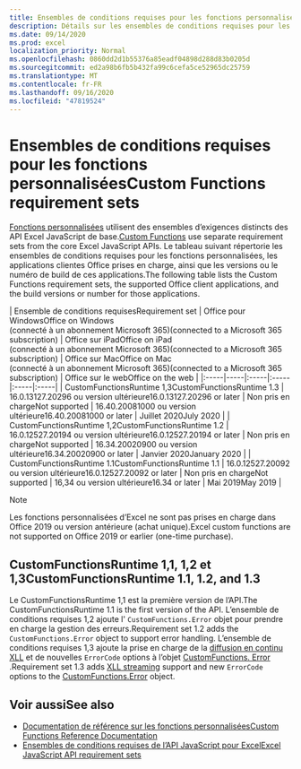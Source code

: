 ```yaml
---
title: Ensembles de conditions requises pour les fonctions personnalisées
description: Détails sur les ensembles de conditions requises pour les fonctions personnalisées pour l’API JavaScript pour Excel.
ms.date: 09/14/2020
ms.prod: excel
localization_priority: Normal
ms.openlocfilehash: 0860dd2d1b55376a85eadf04898d288d83b0205d
ms.sourcegitcommit: ed2a98b6fb5b432fa99c6cefa5ce52965dc25759
ms.translationtype: MT
ms.contentlocale: fr-FR
ms.lasthandoff: 09/16/2020
ms.locfileid: "47819524"
---
```

# <a name="custom-functions-requirement-sets"></a><span data-ttu-id="683d8-103">Ensembles de conditions requises pour les fonctions personnalisées</span><span class="sxs-lookup"><span data-stu-id="683d8-103">Custom Functions requirement sets</span></span>

<span data-ttu-id="683d8-104">[Fonctions personnalisées](custom-functions-overview.md) utilisent des ensembles d’exigences distincts des API Excel JavaScript de base.</span><span class="sxs-lookup"><span data-stu-id="683d8-104">[Custom Functions](custom-functions-overview.md) use separate requirement sets from the core Excel JavaScript APIs.</span></span> <span data-ttu-id="683d8-105">Le tableau suivant répertorie les ensembles de conditions requises pour les fonctions personnalisées, les applications clientes Office prises en charge, ainsi que les versions ou le numéro de build de ces applications.</span><span class="sxs-lookup"><span data-stu-id="683d8-105">The following table lists the Custom Functions requirement sets, the supported Office client applications, and the build versions or number for those applications.</span></span>

|  <span data-ttu-id="683d8-106">Ensemble de conditions requises</span><span class="sxs-lookup"><span data-stu-id="683d8-106">Requirement set</span></span>  |  <span data-ttu-id="683d8-107">Office pour Windows</span><span class="sxs-lookup"><span data-stu-id="683d8-107">Office on Windows</span></span><br><span data-ttu-id="683d8-108">(connecté à un abonnement Microsoft 365)</span><span class="sxs-lookup"><span data-stu-id="683d8-108">(connected to a Microsoft 365 subscription)</span></span>  |  <span data-ttu-id="683d8-109">Office sur iPad</span><span class="sxs-lookup"><span data-stu-id="683d8-109">Office on iPad</span></span><br><span data-ttu-id="683d8-110">(connecté à un abonnement Microsoft 365)</span><span class="sxs-lookup"><span data-stu-id="683d8-110">(connected to a Microsoft 365 subscription)</span></span>  |  <span data-ttu-id="683d8-111">Office sur Mac</span><span class="sxs-lookup"><span data-stu-id="683d8-111">Office on Mac</span></span><br><span data-ttu-id="683d8-112">(connecté à un abonnement Microsoft 365)</span><span class="sxs-lookup"><span data-stu-id="683d8-112">(connected to a Microsoft 365 subscription)</span></span>  | <span data-ttu-id="683d8-113">Office sur le web</span><span class="sxs-lookup"><span data-stu-id="683d8-113">Office on the web</span></span> |
|:-----|-----|:-----|:-----|:-----|:-----|
| <span data-ttu-id="683d8-114">CustomFunctionsRuntime 1,3</span><span class="sxs-lookup"><span data-stu-id="683d8-114">CustomFunctionsRuntime 1.3</span></span> | <span data-ttu-id="683d8-115">16.0.13127.20296 ou version ultérieure</span><span class="sxs-lookup"><span data-stu-id="683d8-115">16.0.13127.20296 or later</span></span> | <span data-ttu-id="683d8-116">Non pris en charge</span><span class="sxs-lookup"><span data-stu-id="683d8-116">Not supported</span></span> | <span data-ttu-id="683d8-117">16.40.20081000 ou version ultérieure</span><span class="sxs-lookup"><span data-stu-id="683d8-117">16.40.20081000 or later</span></span> | <span data-ttu-id="683d8-118">Juillet 2020</span><span class="sxs-lookup"><span data-stu-id="683d8-118">July 2020</span></span> |
| <span data-ttu-id="683d8-119">CustomFunctionsRuntime 1,2</span><span class="sxs-lookup"><span data-stu-id="683d8-119">CustomFunctionsRuntime 1.2</span></span> | <span data-ttu-id="683d8-120">16.0.12527.20194 ou version ultérieure</span><span class="sxs-lookup"><span data-stu-id="683d8-120">16.0.12527.20194 or later</span></span> | <span data-ttu-id="683d8-121">Non pris en charge</span><span class="sxs-lookup"><span data-stu-id="683d8-121">Not supported</span></span> | <span data-ttu-id="683d8-122">16.34.20020900 ou version ultérieure</span><span class="sxs-lookup"><span data-stu-id="683d8-122">16.34.20020900 or later</span></span> | <span data-ttu-id="683d8-123">Janvier 2020</span><span class="sxs-lookup"><span data-stu-id="683d8-123">January 2020</span></span> |
| <span data-ttu-id="683d8-124">CustomFunctionsRuntime 1.1</span><span class="sxs-lookup"><span data-stu-id="683d8-124">CustomFunctionsRuntime 1.1</span></span> | <span data-ttu-id="683d8-125">16.0.12527.20092 ou version ultérieure</span><span class="sxs-lookup"><span data-stu-id="683d8-125">16.0.12527.20092 or later</span></span> | <span data-ttu-id="683d8-126">Non pris en charge</span><span class="sxs-lookup"><span data-stu-id="683d8-126">Not supported</span></span> | <span data-ttu-id="683d8-127">16,34 ou version ultérieure</span><span class="sxs-lookup"><span data-stu-id="683d8-127">16.34 or later</span></span> | <span data-ttu-id="683d8-128">Mai 2019</span><span class="sxs-lookup"><span data-stu-id="683d8-128">May 2019</span></span> |

> [!NOTE]
> <span data-ttu-id="683d8-129">Les fonctions personnalisées d’Excel ne sont pas prises en charge dans Office 2019 ou version antérieure (achat unique).</span><span class="sxs-lookup"><span data-stu-id="683d8-129">Excel custom functions are not supported on Office 2019 or earlier (one-time purchase).</span></span>

## <a name="customfunctionsruntime-11-12-and-13"></a><span data-ttu-id="683d8-130">CustomFunctionsRuntime 1,1, 1,2 et 1,3</span><span class="sxs-lookup"><span data-stu-id="683d8-130">CustomFunctionsRuntime 1.1, 1.2, and 1.3</span></span>

<span data-ttu-id="683d8-131">Le CustomFunctionsRuntime 1,1 est la première version de l’API.</span><span class="sxs-lookup"><span data-stu-id="683d8-131">The CustomFunctionsRuntime 1.1 is the first version of the API.</span></span> <span data-ttu-id="683d8-132">L’ensemble de conditions requises 1,2 ajoute l' `CustomFunctions.Error` objet pour prendre en charge la gestion des erreurs.</span><span class="sxs-lookup"><span data-stu-id="683d8-132">Requirement set 1.2 adds the `CustomFunctions.Error` object to support error handling.</span></span> <span data-ttu-id="683d8-133">L’ensemble de conditions requises 1,3 ajoute la prise en charge de la [diffusion en continu XLL](make-custom-functions-compatible-with-xll-udf.md#custom-function-behavior-for-xll-compatible-functions) et de nouvelles `ErrorCode` options à l’objet [CustomFunctions. Error](/javascript/api/custom-functions-runtime/customfunctions.error) .</span><span class="sxs-lookup"><span data-stu-id="683d8-133">Requirement set 1.3 adds [XLL streaming](make-custom-functions-compatible-with-xll-udf.md#custom-function-behavior-for-xll-compatible-functions) support and new `ErrorCode` options to the [CustomFunctions.Error](/javascript/api/custom-functions-runtime/customfunctions.error) object.</span></span> 

## <a name="see-also"></a><span data-ttu-id="683d8-134">Voir aussi</span><span class="sxs-lookup"><span data-stu-id="683d8-134">See also</span></span>

- [<span data-ttu-id="683d8-135">Documentation de référence sur les fonctions personnalisées</span><span class="sxs-lookup"><span data-stu-id="683d8-135">Custom Functions Reference Documentation</span></span>](/javascript/api/custom-functions-runtime)
- [<span data-ttu-id="683d8-136">Ensembles de conditions requises de l’API JavaScript pour Excel</span><span class="sxs-lookup"><span data-stu-id="683d8-136">Excel JavaScript API requirement sets</span></span>](../reference/requirement-sets/excel-api-requirement-sets.md)
